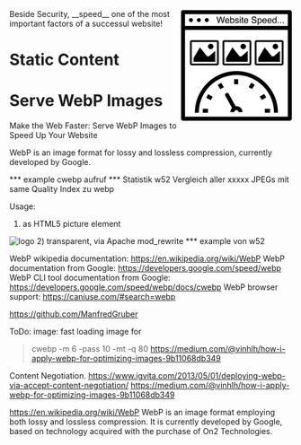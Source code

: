 
<img src="website-speed.png" width="200px" height="200px" alt="Logo" align="right">
Beside Security, __speed__ one of the most important factors of a successul website!


# Static Content
# Serve WebP Images




Make the Web Faster: 
Serve WebP Images to Speed Up Your Website

WebP is an image format for lossy and lossless compression, currently developed by Google.

*** example cwebp aufruf
*** Statistik w52 Vergleich aller xxxxx JPEGs mit same Quality Index zu webp

Usage:
1) as HTML5 picture element
<picture>
  <source srcset="logo.webp" type="image/webp">
  <img src="logo.png" alt="logo">
</picture>
2) transparent, via Apache mod_rewrite
*** example von w52



WebP wikipedia documentation: https://en.wikipedia.org/wiki/WebP
WebP documentation from Google: https://developers.google.com/speed/webp
WebP CLI tool documentation from Google: https://developers.google.com/speed/webp/docs/cwebp
WebP browser support: https://caniuse.com/#search=webp



https://github.com/ManfredGruber



 ToDo: image: fast loading image  for
>
>
>
> cwebp -m 6 -pass 10 -mt -q 80
> https://medium.com/@vinhlh/how-i-apply-webp-for-optimizing-images-9b11068db349
>
>
>
>




Content Negotiation.
https://www.igvita.com/2013/05/01/deploying-webp-via-accept-content-negotiation/
https://medium.com/@vinhlh/how-i-apply-webp-for-optimizing-images-9b11068db349


https://en.wikipedia.org/wiki/WebP
WebP is an image format employing both lossy and lossless compression. It is currently developed by Google, based on technology acquired with the purchase of On2 Technologies.
